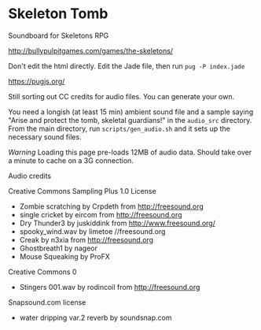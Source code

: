 # Skeleton Tomb
Soundboard for Skeletons RPG

http://bullypulpitgames.com/games/the-skeletons/

Don't edit the html directly. Edit the Jade file, then run `pug -P index.jade`

https://pugjs.org/

Still sorting out CC credits for audio files. You can generate your own.

You need a longish (at least 15 min) ambient sound file and a sample saying "Arise and protect the tomb, skeletal guardians!" in the `audio_src` directory.
From the main directory, run `scripts/gen_audio.sh` and it sets up the necessary sound files.

*Warning* Loading this page pre-loads 12MB of audio data. Should take over a minute to cache on a 3G connection.

Audio credits

Creative Commons Sampling Plus 1.0 License

* Zombie scratching by Crpdeth from http://freesound.org
*    single cricket by eircom from http://freesound.org
*    Dry Thunder3 by juskiddink from http://www.freesound.org/
*    spooky_wind.wav by limetoe //freesound.org
*    Creak by n3xia from http://freesound.org
*    Ghostbreath1 by nageor
*    Mouse Squeaking by ProFX

Creative Commons 0

*    Stingers 001.wav by rodincoil from http://freesound.org

Snapsound.com license

*    water dripping var.2 reverb by soundsnap.com